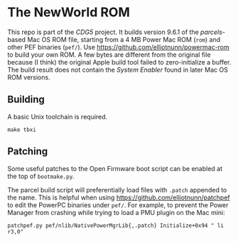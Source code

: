 The NewWorld ROM
================

This repo is part of the *CDG5* project. It builds version 9.6.1 of the *parcels*-based Mac OS ROM file, starting from a 4 MB Power Mac ROM (`rom`) and other PEF binaries (`pef/`). Use https://github.com/elliotnunn/powermac-rom to build your own ROM. A few bytes are different from the original file because (I think) the original Apple build tool failed to zero-initialize a buffer. The build result does not contain the *System Enabler* found in later Mac OS ROM versions.

Building
--------

A basic Unix toolchain is required.

	make tbxi

Patching
--------

Some useful patches to the Open Firmware boot script can be enabled at the top of `bootmake.py`.

The parcel build script will preferentially load files with `.patch` appended to the name. This is helpful when using https://github.com/elliotnunn/patchpef to edit the PowerPC binaries under `pef/`. For example, to prevent the Power Manager from crashing while trying to load a PMU plugin on the Mac mini:

	patchpef.py pef/nlib/NativePowerMgrLib{,.patch} Initialize+0x94 " li r3,0"
